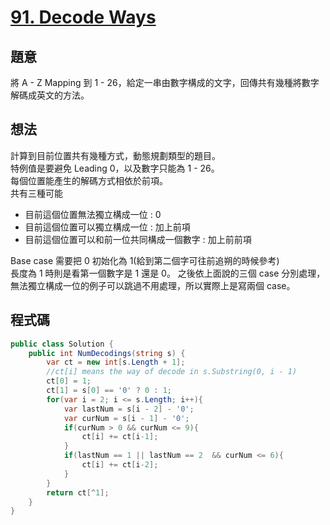 # [91. Decode Ways](https://leetcode.com/problems/decode-ways/)

## 題意

將 A - Z Mapping 到 1 - 26，給定一串由數字構成的文字，回傳共有幾種將數字解碼成英文的方法。

## 想法

計算到目前位置共有幾種方式，動態規劃類型的題目。  
特例值是要避免 Leading 0，以及數字只能為 1 - 26。  
每個位置能產生的解碼方式相依於前項。  
共有三種可能

- 目前這個位置無法獨立構成一位 : 0
- 目前這個位置可以獨立構成一位 : 加上前項
- 目前這個位置可以和前一位共同構成一個數字 : 加上前前項

Base case 需要把 0 初始化為 1(給到第二個字可往前追朔的時候參考)  
長度為 1 時則是看第一個數字是 1 還是 0。
之後依上面說的三個 case 分別處理，無法獨立構成一位的例子可以跳過不用處理，所以實際上是寫兩個 case。

## 程式碼

```csharp
public class Solution {
    public int NumDecodings(string s) {
        var ct = new int[s.Length + 1];
        //ct[i] means the way of decode in s.Substring(0, i - 1)
        ct[0] = 1;
        ct[1] = s[0] == '0' ? 0 : 1;
        for(var i = 2; i <= s.Length; i++){
            var lastNum = s[i - 2] - '0';
            var curNum = s[i - 1] - '0';
            if(curNum > 0 && curNum <= 9){
                ct[i] += ct[i-1];
            }
            if(lastNum == 1 || lastNum == 2  && curNum <= 6){
                ct[i] += ct[i-2];
            }
        }
        return ct[^1];
    }
}
```
